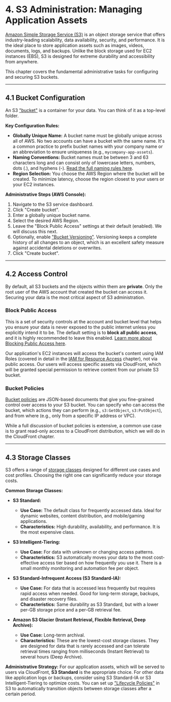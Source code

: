 # 4. S3 Administration: Managing Application Assets

[Amazon Simple Storage Service (S3)](https://docs.aws.amazon.com/AmazonS3/latest/userguide/Welcome.html) is an object storage service that offers industry-leading scalability, data availability, security, and performance. It is the ideal place to store application assets such as images, videos, documents, logs, and backups. Unlike the block storage used for EC2 instances (EBS), S3 is designed for extreme durability and accessibility from anywhere.

This chapter covers the fundamental administrative tasks for configuring and securing S3 buckets.

---

## 4.1 Bucket Configuration

An S3 ["bucket"](https://docs.aws.amazon.com/AmazonS3/latest/userguide/UsingBuckets.html) is a container for your data. You can think of it as a top-level folder.

**Key Configuration Rules:**

*   **Globally Unique Name:** A bucket name must be globally unique across all of AWS. No two accounts can have a bucket with the same name. It's a common practice to prefix bucket names with your company name or an abbreviation to ensure uniqueness (e.g., `mycompany-app-assets`).
*   **Naming Conventions:** Bucket names must be between 3 and 63 characters long and can consist only of lowercase letters, numbers, dots (.), and hyphens (-). [Read the full naming rules here](https://docs.aws.amazon.com/AmazonS3/latest/userguide/bucketnamingrules.html).
*   **Region Selection:** You choose the AWS Region where the bucket will be created. To minimize latency, choose the region closest to your users or your EC2 instances.

**Administrative Steps (AWS Console):**
1.  Navigate to the S3 service dashboard.
2.  Click "Create bucket".
3.  Enter a globally unique bucket name.
4.  Select the desired AWS Region.
5.  Leave the "Block Public Access" settings at their default (enabled). We will discuss this next.
6.  Optionally, enable ["Bucket Versioning"](https://docs.aws.amazon.com/AmazonS3/latest/userguide/Versioning.html). Versioning keeps a complete history of all changes to an object, which is an excellent safety measure against accidental deletions or overwrites.
7.  Click "Create bucket".

---

## 4.2 Access Control

By default, all S3 buckets and the objects within them are **private**. Only the root user of the AWS account that created the bucket can access it. Securing your data is the most critical aspect of S3 administration.

### Block Public Access
This is a set of security controls at the account and bucket level that helps you ensure your data is never exposed to the public internet unless you explicitly intend it to be. The default setting is to **block all public access**, and it is highly recommended to leave this enabled. [Learn more about Blocking Public Access here](https://docs.aws.amazon.com/AmazonS3/latest/userguide/access-control-block-public-access.html).

Our application's EC2 instances will access the bucket's content using IAM Roles (covered in detail in the [IAM for Resource Access](./04_IAM_for_Resource_Access.md) chapter), not via public access. Our users will access specific assets via CloudFront, which will be granted special permission to retrieve content from our private S3 bucket.

### Bucket Policies
[Bucket policies](https://docs.aws.amazon.com/AmazonS3/latest/userguide/bucket-policies.html) are JSON-based documents that give you fine-grained control over access to your S3 bucket. You can specify who can access the bucket, which actions they can perform (e.g., `s3:GetObject`, `s3:PutObject`), and from where (e.g., only from a specific IP address or VPC).

While a full discussion of bucket policies is extensive, a common use case is to grant read-only access to a CloudFront distribution, which we will do in the CloudFront chapter.

---

## 4.3 Storage Classes

S3 offers a range of [storage classes](https://docs.aws.amazon.com/AmazonS3/latest/userguide/storage-class-intro.html) designed for different use cases and cost profiles. Choosing the right one can significantly reduce your storage costs.

**Common Storage Classes:**

*   **S3 Standard:**
    *   **Use Case:** The default class for frequently accessed data. Ideal for dynamic websites, content distribution, and mobile/gaming applications.
    *   **Characteristics:** High durability, availability, and performance. It is the most expensive class.

*   **S3 Intelligent-Tiering:**
    *   **Use Case:** For data with unknown or changing access patterns.
    *   **Characteristics:** S3 automatically moves your data to the most cost-effective access tier based on how frequently you use it. There is a small monthly monitoring and automation fee per object.

*   **S3 Standard-Infrequent Access (S3 Standard-IA):**
    *   **Use Case:** For data that is accessed less frequently but requires rapid access when needed. Good for long-term storage, backups, and disaster recovery files.
    *   **Characteristics:** Same durability as S3 Standard, but with a lower per-GB storage price and a per-GB retrieval fee.

*   **Amazon S3 Glacier (Instant Retrieval, Flexible Retrieval, Deep Archive):**
    *   **Use Case:** Long-term archival.
    *   **Characteristics:** These are the lowest-cost storage classes. They are designed for data that is rarely accessed and can tolerate retrieval times ranging from milliseconds (Instant Retrieval) to several hours (Deep Archive).

**Administrative Strategy:**
For our application assets, which will be served to users via CloudFront, **S3 Standard** is the appropriate choice. For other data like application logs or backups, consider using S3 Standard-IA or S3 Intelligent-Tiering to optimize costs. You can set up ["Lifecycle Policies"](https://docs.aws.amazon.com/AmazonS3/latest/userguide/lifecycle-configuration-intro.html) in S3 to automatically transition objects between storage classes after a certain period.
